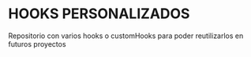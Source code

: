 # HOOKS PERSONALIZADOS


Repositorio con varios hooks o customHooks para poder reutilizarlos en futuros proyectos
